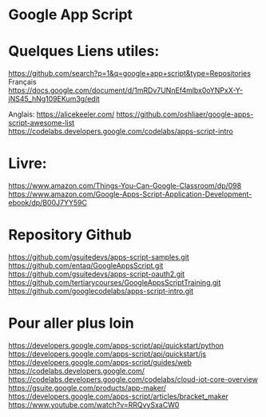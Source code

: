 Google App Script
=================

# Quelques Liens utiles:
https://github.com/search?p=1&q=google+app+script&type=Repositories
Français
https://docs.google.com/document/d/1mRDv7UNnEf4mlbx0oYNPxX-Y-jNS45_hNg109EKum3g/edit

Anglais:
https://alicekeeler.com/
https://github.com/oshliaer/google-apps-script-awesome-list
https://codelabs.developers.google.com/codelabs/apps-script-intro


# Livre:
https://www.amazon.com/Things-You-Can-Google-Classroom/dp/098
https://www.amazon.com/Google-Apps-Script-Application-Development-ebook/dp/B00J7YY59C

# Repository Github
https://github.com/gsuitedevs/apps-script-samples.git
https://github.com/entaq/GoogleAppsScript.git
https://github.com/gsuitedevs/apps-script-oauth2.git
https://github.com/tertiarycourses/GoogleAppsScriptTraining.git
https://github.com/googlecodelabs/apps-script-intro.git


# Pour aller plus loin
https://developers.google.com/apps-script/api/quickstart/python
https://developers.google.com/apps-script/api/quickstart/js
https://developers.google.com/apps-script/guides/web
https://codelabs.developers.google.com/
https://codelabs.developers.google.com/codelabs/cloud-iot-core-overview
https://gsuite.google.com/products/app-maker/
https://developers.google.com/apps-script/articles/bracket_maker
https://www.youtube.com/watch?v=RRQvySxaCW0
